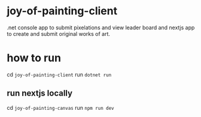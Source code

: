 # joy-of-painting-client
.net console app to submit pixelations and view leader board
and nextjs app to create and submit original works of art.

# how to run
cd `joy-of-painting-client`
run `dotnet run`

## run nextjs locally
cd `joy-of-painting-canvas`
run `npm run dev`
